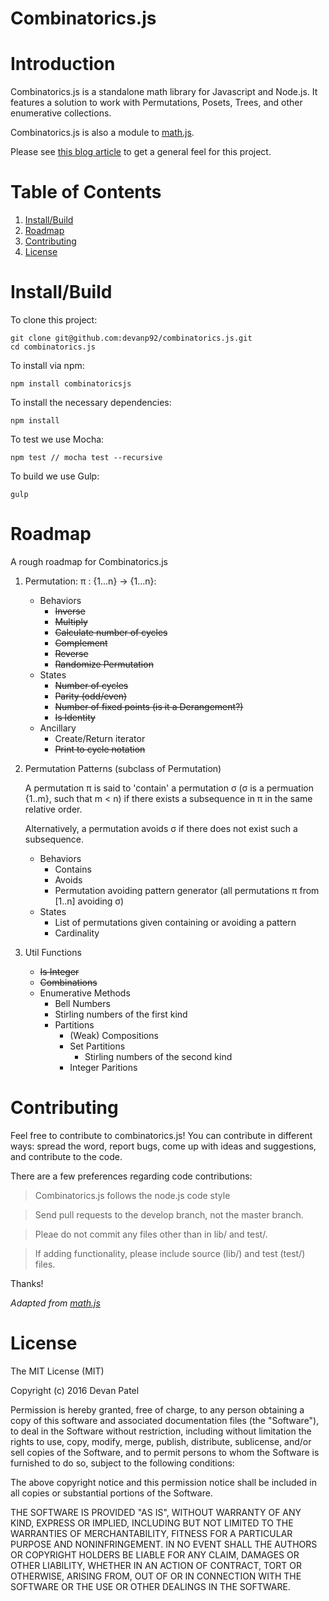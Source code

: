 # Combinatorics.js

# Introduction

Combinatorics.js is a standalone math library for Javascript and Node.js. It features a solution to work with Permutations, Posets, Trees, and other enumerative collections.

Combinatorics.js is also a module to [math.js](https://github.com/josdejong/mathjs).

Please see [this blog article](http://www.devanpatel.me/writing-a-combinatorics-module-for-math-js/) to get a general feel for this project.

# Table of Contents

1. [Install/Build](#installbuild)
2. [Roadmap](#roadmap)
3. [Contributing](#contributing)
4. [License](#license)

# Install/Build

To clone this project:
```
git clone git@github.com:devanp92/combinatorics.js.git
cd combinatorics.js
```

To install via npm:
```
npm install combinatoricsjs
```

To install the necessary dependencies:
```
npm install
```

To test we use Mocha:

```
npm test // mocha test --recursive
```

To build we use Gulp:

```
gulp
```

# Roadmap

A rough roadmap for Combinatorics.js

1. Permutation: π : {1...n} -> {1...n}:

    * Behaviors
      * <s>Inverse</s>
      * <s>Multiply</s>
      * <s>Calculate number of cycles</s>
      * <s>Complement</s>
      * <s>Reverse</s>
      * <s>Randomize Permutation</s>
    * States
      * <s>Number of cycles</s>
      * <s>Parity (odd/even)</s>
      * <s>Number of fixed points (is it a Derangement?)</s>
      * <s>Is Identity</s>
    * Ancillary
      * Create/Return iterator
      * <s>Print to cycle notation</s>

2. Permutation Patterns (subclass of Permutation)

    A permutation π is said to 'contain' a permutation σ (σ is a permuation {1..m}, such that m < n) if there exists a subsequence in π in the same relative order.

    Alternatively, a permutation avoids σ if there does not exist such a subsequence.

    * Behaviors
      * Contains
      * Avoids
      * Permutation avoiding pattern generator (all permutations π from [1..n] avoiding σ)
    * States
      * List of permutations given containing or avoiding a pattern
      * Cardinality

3. Util Functions

    * <s>Is Integer</s>
    * <s>Combinations</s>
    * Enumerative Methods
      * Bell Numbers
      * Stirling numbers of the first kind
      * Partitions
        * (Weak) Compositions
        * Set Partitions
          * Stirling numbers of the second kind
        * Integer Paritions

# Contributing

Feel free to contribute to combinatorics.js! You can contribute in different ways: spread the word, report bugs, come up with ideas and suggestions, and contribute to the code.

There are a few preferences regarding code contributions:

> Combinatorics.js follows the node.js code style

> Send pull requests to the develop branch, not the master branch.

> Pleae do not commit any files other than in lib/ and test/.

> If adding functionality, please include source (lib/) and test (test/) files.



Thanks!

_Adapted from [math.js](http://mathjs.org/)_

# License

The MIT License (MIT)

Copyright (c) 2016 Devan Patel

Permission is hereby granted, free of charge, to any person obtaining a copy
of this software and associated documentation files (the "Software"), to deal
in the Software without restriction, including without limitation the rights
to use, copy, modify, merge, publish, distribute, sublicense, and/or sell
copies of the Software, and to permit persons to whom the Software is
furnished to do so, subject to the following conditions:

The above copyright notice and this permission notice shall be included in all
copies or substantial portions of the Software.

THE SOFTWARE IS PROVIDED "AS IS", WITHOUT WARRANTY OF ANY KIND, EXPRESS OR
IMPLIED, INCLUDING BUT NOT LIMITED TO THE WARRANTIES OF MERCHANTABILITY,
FITNESS FOR A PARTICULAR PURPOSE AND NONINFRINGEMENT. IN NO EVENT SHALL THE
AUTHORS OR COPYRIGHT HOLDERS BE LIABLE FOR ANY CLAIM, DAMAGES OR OTHER
LIABILITY, WHETHER IN AN ACTION OF CONTRACT, TORT OR OTHERWISE, ARISING FROM,
OUT OF OR IN CONNECTION WITH THE SOFTWARE OR THE USE OR OTHER DEALINGS IN THE
SOFTWARE.
